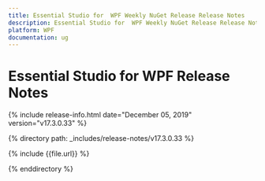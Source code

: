 ```yaml
---
title: Essential Studio for  WPF Weekly NuGet Release Release Notes  
description: Essential Studio for  WPF Weekly NuGet Release Release Notes  
platform: WPF
documentation: ug
---
```


# Essential Studio for  WPF  Release Notes  

{% include release-info.html date="December 05, 2019"  version="v17.3.0.33" %} 


{% directory path: _includes/release-notes/v17.3.0.33 %}

{% include {{file.url}} %}

{% enddirectory %}
